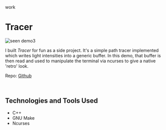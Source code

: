 work
# Tracer

![seen demo3](https://raw.githubusercontent.com/mrpossoms/seen/master/tracer.gif)

I built _Tracer_ for fun as a side project. It's a simple path tracer implemented which writes light intensities into a generic buffer. In this demo, that buffer is then read and used to manipulate the terminal via ncurses to give a native 'retro' look.

Repo: [Github](https://github.com/mrpossoms/tracer)

<br/>

## Technologies and Tools Used
* C++
* GNU Make
* Ncurses
